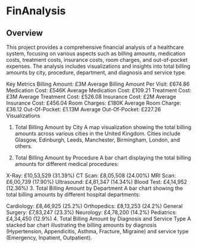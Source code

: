 # FinAnalysis
## Overview
This project provides a comprehensive financial analysis of a healthcare system, focusing on various aspects such as billing amounts, medication costs, treatment costs, insurance costs, room charges, and out-of-pocket expenses. The analysis includes visualizations and insights into total billing amounts by city, procedure, department, and diagnosis and service type.

Key Metrics
Billing Amount: £3M
Average Billing Amount Per Visit: £674.86
Medication Cost: £546K
Average Medication Cost: £109.21
Treatment Cost: £3M
Average Treatment Cost: £526.08
Insurance Cost: £2M
Average Insurance Cost: £456.04
Room Charges: £180K
Average Room Charge: £36.12
Out-Of-Pocket: £1.13M
Average Out-Of-Pocket: £227.26
Visualizations
1. Total Billing Amount by City
A map visualization showing the total billing amounts across various cities in the United Kingdom. Cities include Glasgow, Edinburgh, Leeds, Manchester, Birmingham, London, and others.

2. Total Billing Amount by Procedure
A bar chart displaying the total billing amounts for different medical procedures:

X-Ray: £10,53,529 (31.39%)
CT Scan: £8,05,508 (24.00%)
MRI Scan: £6,00,739 (17.90%)
Ultrasound: £4,81,347 (14.34%)
Blood Test: £4,14,952 (12.36%)
3. Total Billing Amount by Department
A bar chart showing the total billing amounts by different hospital departments:

Cardiology: £8,46,925 (25.2%)
Orthopedics: £8,13,253 (24.2%)
General Surgery: £7,83,247 (23.3%)
Neurology: £4,78,200 (14.2%)
Pediatrics: £4,34,450 (12.9%)
4. Total Billing Amount by Diagnosis and Service Type
A stacked bar chart illustrating the billing amounts by diagnosis (Hypertension, Appendicitis, Asthma, Fracture, Migraine) and service type (Emergency, Inpatient, Outpatient).
